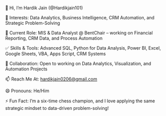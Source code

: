 👋 Hi, I’m Hardik Jain (@Hardikjain101)

👀 Interests: Data Analytics, Business Intelligence, CRM Automation, and Strategic Problem-Solving

💼 Current Role: MIS & Data Analyst @ BentChair – working on Financial Reporting, CRM Data, and Process Automation

✅ Skills & Tools: Advanced SQL, Python for Data Analysis, Power BI, Excel, Google Sheets, VBA, Apps Script, CRM Systems

💞️ Collaboration: Open to working on Data Analytics, Visualization, and Automation Projects

📫 Reach Me At: hardikjain0206@gmail.com

😄 Pronouns: He/Him

⚡ Fun Fact: I’m a six-time chess champion, and I love applying the same strategic mindset to data-driven problem-solving!
